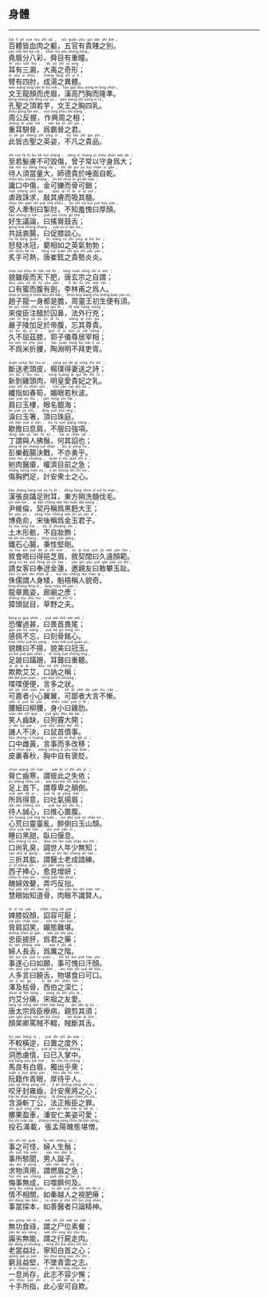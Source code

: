 ## 身體
---
<div>

<p>
<ruby><rb> 百體皆血肉之軀，五官有貴賤之別。 </rb> <rt>bǎi  tǐ  jiē  xuè  ròu  zhī  qū ， wǔ  guān  yǒu  guì  jiàn  zhī  bié 。</rt></ruby><BR>
<ruby><rb> 堯眉分八彩，舜目有重瞳。 </rb> <rt>yáo  méi  fēn  bā  cǎi ， shùn  mù  yǒu  zhòng  tóng 。</rt></ruby><BR>
<ruby><rb> 耳有三漏，大禹之奇形； </rb> <rt>ěr  yǒu  sān  lòu ， dà  yǔ  zhī  qí  xíng ；</rt></ruby><BR>
<ruby><rb> 臂有四肘，成湯之異體。 </rb> <rt>bì  yǒu  sì  zhǒu ， chéng  tāng  zhī  yì  tǐ 。</rt></ruby><BR>
<ruby><rb> 文王龍顏而虎眉，漢高鬥胸而隆準。 </rb> <rt>wén  wáng  lóng  yán  ér  hǔ  méi ， hàn  gāo  dòu  xiōng  ér  lóng  zhǔn 。</rt></ruby><BR>
<ruby><rb> 孔聖之頂若芋，文王之胸四乳。 </rb> <rt>kǒng  shèng  zhī  dǐng  ruò  yù ， wén  wáng  zhī  xiōng  sì  rǔ 。</rt></ruby><BR>
<ruby><rb> 周公反握，作興周之相； </rb> <rt>zhōu  gōng  fǎn  wò ， zuò  xìng  zhōu  zhī  xiāng ；</rt></ruby><BR>
<ruby><rb> 重耳駢脅，爲霸晉之君。 </rb> <rt>zhòng  ěr  pián  xié ， wèi  bà  jìn  zhī  jūn 。</rt></ruby><BR>
<ruby><rb> 此皆古聖之英姿，不凡之貴品。 </rb> <rt>cǐ  jiē  gǔ  shèng  zhī  yīng  zī ， bù  fán  zhī  guì  pǐn 。</rt></ruby><BR></P>

<p>
<ruby><rb> 至若髮膚不可毀傷，曾子常以守身爲大； </rb> <rt>zhì  ruò  fà  fū  bù  kě  huǐ  shāng ， zēng  zǐ  cháng  yǐ  shǒu  shēn  wèi  dà ；</rt></ruby><BR>
<ruby><rb> 待人須當量大，師德貴於唾面自乾。 </rb> <rt>dài  rén  xū  dāng  liàng  dà ， shī  dé  guì  yú  tuò  miàn  zì  gān 。</rt></ruby><BR>
<ruby><rb> 讒口中傷，金可鑠而骨可銷； </rb> <rt>chán  kǒu  zhōng  shāng ， jīn  kě  shuò  ér  gǔ  kě  xiāo ；</rt></ruby><BR>
<ruby><rb> 虐政誅求，敲其膚而吸其髓。 </rb> <rt>nüè  zhèng  zhū  qiú ， qiāo  qí  fū  ér  xī  qí  suǐ 。</rt></ruby><BR>
<ruby><rb> 受人牽制曰掣肘，不知羞愧曰厚顏。 </rb> <rt>shòu  rén  qiān  zhì  yuē  chè  zhǒu ， bù  zhī  xiū  kuì  yuē  hòu  yán 。</rt></ruby><BR>
<ruby><rb> 好生議論，曰搖脣鼓舌； </rb> <rt>hǎo  shēng  yì  lùn ， yuē  yáo  chún  gǔ  shé ；</rt></ruby><BR>
<ruby><rb> 共話衷腸，曰促膝談心。 </rb> <rt>gòng  huà  zhōng  cháng ， yuē  cù  xī  tán  xīn 。</rt></ruby><BR>
<ruby><rb> 怒發冰冠，藺相如之英氣勃勃； </rb> <rt>nù  fā  bīng  guān ， lìn  xiàng  rú  zhī  yīng  qì  bó  bó ；</rt></ruby><BR>
<ruby><rb> 炙手可熱，唐崔鉉之貴勢炎炎。 </rb> <rt>zhì  shǒu  kě  rè ， táng  cuī  xuàn  zhī  guì  shì  yán  yán 。</rt></ruby><BR></P>

<p>
<ruby><rb> 貌雖瘦而天下肥，唐玄宗之自謂； </rb> <rt>mào  suī  shòu  ér  tiān  xià  féi ， táng  xuán  zōng  zhī  zì  wèi ；</rt></ruby><BR>
<ruby><rb> 口有蜜而腹有劍，李林甫之爲人。 </rb> <rt>kǒu  yǒu  mì  ér  fù  yǒu  jiàn ， lǐ  lín  fǔ  zhī  wèi  rén 。</rt></ruby><BR>
<ruby><rb> 趙子龍一身都是膽，周靈王初生便有須。 </rb> <rt>zhào  zi  lóng  yī  shēn  dōu  shì  dǎn ， zhōu  líng  wáng  chū  shēng  biàn  yǒu  xū 。</rt></ruby><BR>
<ruby><rb> 來俊臣注醋於囚鼻，法外行兇； </rb> <rt>lái  jùn  chén  zhù  cù  yú  qiú  bí ， fǎ  wài  háng  xiōng ；</rt></ruby><BR>
<ruby><rb> 嚴子陵加足於帝腹，忘其尊貴。 </rb> <rt>yán  zǐ  líng  jiā  zú  yú  dì  fù ， wàng  qí  zūn  guì 。</rt></ruby><BR>
<ruby><rb> 久不屈茲膝，郭子儀尊居宰相； </rb> <rt>jiǔ  bù  qū  zī  xī ， guō  zi  yí  zūn  jū  zǎi  xiàng ；</rt></ruby><BR>
<ruby><rb> 不爲米折腰，陶淵明不拜吏胥。 </rb> <rt>bù  wèi  mǐ  zhé  yāo ， táo  yuān  míng  bù  bài  lì  xū 。</rt></ruby><BR></P>

<p>
<ruby><rb> 斷送老頭皮，楊璞得妻送之詩； </rb> <rt>duàn  sòng  lǎo  tóu  pí ， yáng  pú  dé  qī  sòng  zhī  shī ；</rt></ruby><BR>
<ruby><rb> 新剝雞頭肉，明皇愛貴妃之乳。 </rb> <rt>xīn  bō  jī  tóu  ròu ， míng  huáng  ài  guì  fēi  zhī  rǔ 。</rt></ruby><BR>
<ruby><rb> 纖指如春筍，媚眼若秋波。 </rb> <rt>xiān  zhǐ  rú  chūn  sǔn ， mèi  yǎn  ruò  qiū  bō 。</rt></ruby><BR>
<ruby><rb> 肩曰玉樓，眼名銀海； </rb> <rt>jiān  yuē  yù  lóu ， yǎn  míng  yín  hǎi ；</rt></ruby><BR>
<ruby><rb> 淚曰玉箸，頂曰珠庭。 </rb> <rt>lèi  yuē  yù  zhù ， dǐng  yuē  zhū  tíng 。</rt></ruby><BR>
<ruby><rb> 歇擔曰息肩，不服曰強項。 </rb> <rt>xiē  dān  yuē  xī  jiān ， bù  fú  yuē  qiáng  xiàng 。</rt></ruby><BR>
<ruby><rb> 丁謂與人拂鬚，何其諂也； </rb> <rt>dīng  wèi  yǔ  rén  fú  xū ， hé  qí  chǎn  yě ；</rt></ruby><BR>
<ruby><rb> 彭樂截腸決戰，不亦勇乎。 </rb> <rt>péng  lè  jié  cháng  jué  zhàn ， bù  yì  yǒng  hū 。</rt></ruby><BR>
<ruby><rb> 剜肉醫瘡，權濟目前之急； </rb> <rt>wān  ròu  yī  chuāng ， quán  jì  mù  qián  zhī  jí ；</rt></ruby><BR>
<ruby><rb> 傷胸捫足，計安衆士之心。 </rb> <rt>shāng  xiōng  mén  zú ， jì  ān  zhòng  shì  zhī  xīn 。</rt></ruby><BR></P>

<p>
<ruby><rb> 漢張良躡足附耳，東方朔洗髓伐毛。 </rb> <rt>hàn  zhāng  liáng  niè  zú  fù  ěr ， dōng  fāng  shuò  xǐ  suǐ  fá  máo 。</rt></ruby><BR>
<ruby><rb> 尹維倫，契丹稱爲黑麪大王； </rb> <rt>yǐn  wéi  lún ， qì  dān  chēng  wèi  hēi  miàn  dài  wáng ；</rt></ruby><BR>
<ruby><rb> 博堯俞，宋後稱爲金玉君子。 </rb> <rt>bó  yáo  yú ， sòng  hòu  chēng  wèi  jīn  yù  jūn  zǐ 。</rt></ruby><BR>
<ruby><rb> 土木形骸，不自妝飾； </rb> <rt>tǔ  mù  xíng  hái ， bù  zì  zhuāng  shì ；</rt></ruby><BR>
<ruby><rb> 鐵石心腸，秉性堅剛。 </rb> <rt>tiě  shí  xīn  cháng ， bǐng  xìng  jiān  gāng 。</rt></ruby><BR>
<ruby><rb> 敘會晤曰得挹芝眉，敘契闊曰久違顏範。 </rb> <rt>xù  huì  wù  yuē  dé  yì  zhī  méi ， xù  qì  kuò  yuē  jiǔ  wéi  yán  fàn 。</rt></ruby><BR>
<ruby><rb> 請女客曰奉迓金蓮，邀親友曰敢攀玉趾。 </rb> <rt>qǐng  nǚ  kè  yuē  fèng  yà  jīn  lián ， yāo  qīn  yǒu  yuē  gǎn  pān  yù  zhǐ 。</rt></ruby><BR>
<ruby><rb> 侏儒謂人身矮，魁梧稱人貌奇。 </rb> <rt>zhū  rú  wèi  rén  shēn  ǎi ， kuí  wú  chēng  rén  mào  qí 。</rt></ruby><BR>
<ruby><rb> 龍章鳳姿，廊廟之彥； </rb> <rt>lóng  zhāng  fèng  zī ， láng  miào  zhī  yàn ；</rt></ruby><BR>
<ruby><rb> 獐頭鼠目，草野之夫。 </rb> <rt>zhāng  tóu  shǔ  mù ， cǎo  yě  zhī  fū 。</rt></ruby><BR></P>

<p>
<ruby><rb> 恐懼過甚，曰畏首畏尾； </rb> <rt>kǒng  jù  guò  shén ， yuē  wèi  shǒ  wèi  wěi ；</rt></ruby><BR>
<ruby><rb> 感佩不忘，曰刻骨銘心。 </rb> <rt>gǎn  pèi  bù  wàng ， yuē  kè  gǔ  míng  xīn 。</rt></ruby><BR>
<ruby><rb> 貌醜曰不揚，貌美曰冠玉。 </rb> <rt>mào  chǒu  yuē  bù  yáng ， mào  měi  yuē  guān  yù 。</rt></ruby><BR>
<ruby><rb> 足跛曰蹣跚，耳聾曰重聽。 </rb> <rt>zú  bǒ  yuē  pán  shān ， ěr  lóng  yuē  zhòng  tīng 。</rt></ruby><BR>
<ruby><rb> 欺欺艾艾，口訥之稱； </rb> <rt>qī  qī  ài  ài ， kǒu  nè  zhī  chēng ；</rt></ruby><BR>
<ruby><rb> 喋喋便便，言多之狀。 </rb> <rt>dié  dié  pián  pián ， yán  duō  zhī  zhuàng 。</rt></ruby><BR>
<ruby><rb> 可嘉者小心翼翼，可鄙者大言不慚。 </rb> <rt>kě  jiā  zhě  xiǎo  xīn  yì  yì ， kě  bǐ  zhě  dà  yán  bù  cán 。</rt></ruby><BR>
<ruby><rb> 腰細曰柳腰，身小曰雞肋。 </rb> <rt>yāo  xì  yuē  liǔ  yāo ， shēn  xiǎo  yuē  jī  lē 。</rt></ruby><BR>
<ruby><rb> 笑人齒缺，曰狗竇大開； </rb> <rt>xiào  rén  chǐ  quē ， yuē  gǒu  dòu  dà  kāi ；</rt></ruby><BR>
<ruby><rb> 譏人不決，曰鼠首僨事。 </rb> <rt>jī  rén  bù  jué ， yuē  shǔ  shǒu  fèn  shì 。</rt></ruby><BR>
<ruby><rb> 口中雌黃，言事而多改移； </rb> <rt>kǒu  zhōng  cí  huáng ， yán  shì  ér  duō  gǎi  yí ；</rt></ruby><BR>
<ruby><rb> 皮裏春秋，胸中自有褒貶。 </rb> <rt>pí  lǐ  chūn  qiū ， xiōng  zhōng  zì  yǒu  bāo  biǎn 。</rt></ruby><BR></P>

<p>
<ruby><rb> 脣亡齒寒，謂彼此之失依； </rb> <rt>chún  wáng  chǐ  hán ， wèi  bǐ  cǐ  zhī  shī  yī ；</rt></ruby><BR>
<ruby><rb> 足上首下，謂尊卑之顛倒。 </rb> <rt>zú  shàng  shǒu  xià ， wèi  zūn  bēi  zhī  diān  dào 。</rt></ruby><BR>
<ruby><rb> 所爲得意，曰吐氣揚眉； </rb> <rt>suǒ  wèi  dé  yì ， yuē  tǔ  qì  yáng  méi ；</rt></ruby><BR>
<ruby><rb> 待人誠心，曰推心置腹。 </rb> <rt>dài  rén  chéng  xīn ， yuē  tuī  xīn  zhì  fù 。</rt></ruby><BR>
<ruby><rb> 心荒曰靈臺亂，醉倒曰玉山頹。 </rb> <rt>xīn  huāng  yuē  líng  tái  luàn ， zuì  dào  yuē  yù  shān  tuí 。</rt></ruby><BR>
<ruby><rb> 睡曰黑甜，臥曰偃息。 </rb> <rt>shuì  yuē  hēi  tián ， wò  yuē  yǎn  xī 。</rt></ruby><BR>
<ruby><rb> 口尚乳臭，調世人年少無知； </rb> <rt>kǒu  shàng  rǔ  xiù ， diào  shì  rén  nián  shào  wú  zhī ；</rt></ruby><BR>
<ruby><rb> 三折其肱，謂醫士老成諳練。 </rb> <rt>sān  zhé  qí  gōng ， wèi  yī  shì  lǎo  chéng  ān  liàn 。</rt></ruby><BR>
<ruby><rb> 西子捧心，愈見增妍； </rb> <rt>xī  zǐ  pěng  xīn ， yù  jiàn  zēng  yán ；</rt></ruby><BR>
<ruby><rb> 醜婦效顰，弄巧反拙。 </rb> <rt>chǒu  fù  xiào  pín ， nòng  qiǎo  fǎn  zhuō 。</rt></ruby><BR>
<ruby><rb> 慧眼始知道骨，肉眼不識賢人。 </rb> <rt>huì  yǎn  shǐ  zhī  dào  gǔ ， ròu  yǎn  bù  shí  xián  rén 。</rt></ruby><BR></P>

<p>
<ruby><rb> 婢膝奴顏，諂容可厭； </rb> <rt>bì  xī  nú  yán ， chǎn  róng  kě  yàn ；</rt></ruby><BR>
<ruby><rb> 脅肩諂笑，媚態難堪。 </rb> <rt>xié  jiān  chǎn  xiào ， mèi  tài  nán  kān 。</rt></ruby><BR>
<ruby><rb> 忠臣披肝，爲君之藥； </rb> <rt>zhōng  chén  pī  gān ， wèi  jūn  zhī  yào ；</rt></ruby><BR>
<ruby><rb> 婦人長舌，爲厲之階。 </rb> <rt>fù  rén  zhǎng  shé ， wèi  lì  zhī  jiē 。</rt></ruby><BR>
<ruby><rb> 事遂心曰如願，事可愧曰汗顏。 </rb> <rt>shì  suì  xīn  yuē  rú  yuàn ， shì  kě  kuì  yuē  hàn  yán 。</rt></ruby><BR>
<ruby><rb> 人多言曰饒舌，物堪食曰可口。 </rb> <rt>rén  duō  yán  yuē  ráo  shé ， wù  kān  shí  yuē  kě  kǒu 。</rt></ruby><BR>
<ruby><rb> 澤及枯骨，西伯之深仁； </rb> <rt>zé  jí  kū  gǔ ， xī  bó  zhī  shēn  rén ；</rt></ruby><BR>
<ruby><rb> 灼艾分痛，宋祖之友愛。 </rb> <rt>zhuó  ài  fēn  tòng ， sòng  zǔ  zhī  yǒu  ài 。</rt></ruby><BR>
<ruby><rb> 唐太宗爲臣療病，親剪其須； </rb> <rt>táng  tài  zōng  wèi  chén  liáo  bìng ， qīn  jiǎn  qí  xū ；</rt></ruby><BR>
<ruby><rb> 顏杲卿罵賊不輟，賊斷其舌。 </rb> <rt>yán  gǎo  qīng  mà  zéi  bù  chuò ， zéi  duàn  qí  shé 。</rt></ruby><BR></P>

<p>
<ruby><rb> 不較橫逆，曰置之度外； </rb> <rt>bù  jiào  héng  nì ， yuē  zhì  zhī  dù  wài ；</rt></ruby><BR>
<ruby><rb> 洞悉虜情，曰已入掌中。 </rb> <rt>dòng  xī  lǔ  qíng ， yuē  yǐ  rù  zhǎng  zhōng 。</rt></ruby><BR>
<ruby><rb> 馬良有白眉，獨出乎衆； </rb> <rt>mǎ  liáng  yǒu  bái  méi ， dú  chū  hū  zhòng ；</rt></ruby><BR>
<ruby><rb> 阮籍作青眼，厚待乎人。 </rb> <rt>ruǎn  jí  zuò  qīng  yǎn ， hòu  dài  hū  rén 。</rt></ruby><BR>
<ruby><rb> 咬牙封雍齒，計安衆將之心； </rb> <rt>yǎo  yá  fēng  yōng  chǐ ， jì  ān  zhòng  jiāng  zhī  xīn ；</rt></ruby><BR>
<ruby><rb> 含淚斬丁公，法正叛臣之罪。 </rb> <rt>hán  lèi  zhǎn  dīng  gōng ， fǎ  zhèng  pàn  chén  zhī  zuì 。</rt></ruby><BR>
<ruby><rb> 擲果盈車，潘安仁美姿可愛； </rb> <rt>zhì  guǒ  yíng  chē ， pān  ān  rén  měi  zī  kě  ài ；</rt></ruby><BR>
<ruby><rb> 投石滿載，張孟陽醜態堪憎。 </rb> <rt>tóu  shí  mǎn  zài ， zhāng  mèng  yáng  chǒu  tài  kān  zēng 。</rt></ruby><BR></P>

<p>
<ruby><rb> 事之可怪，婦人生鬚； </rb> <rt>shì  zhī  kě  guài ， fù  rén  shēng  xū ；</rt></ruby><BR>
<ruby><rb> 事所駭聞，男人誕子。 </rb> <rt>shì  suǒ  hài  wén ， nán  rén  dàn  zi 。</rt></ruby><BR>
<ruby><rb> 求物濟用，謂燃眉之急； </rb> <rt>qiú  wù  jì  yòng ， wèi  rán  méi  zhī  jí ；</rt></ruby><BR>
<ruby><rb> 悔事無成，曰噬臍何及。 </rb> <rt>huǐ  shì  wú  chéng ， yuē  shì  qí  hé  jí 。</rt></ruby><BR>
<ruby><rb> 情不相關，如秦越人之視肥瘠； </rb> <rt>qíng  bù  xiāng  guān ， rú  qín  yuè  rén  zhī  shì  féi  jí ；</rt></ruby><BR>
<ruby><rb> 事當探本，如善醫者只論精神。 </rb> <rt>shì  dāng  tàn  běn ， rú  shàn  yī  zhě  zhǐ  lùn  jīng  shén 。</rt></ruby><BR></P>

<p>
<ruby><rb> 無功食祿，謂之尸位素餐； </rb> <rt>wú  gōng  shí  lù ， wèi  zhī  shī  wèi  sù  cān ；</rt></ruby><BR>
<ruby><rb> 譾劣無能，謂之行屍走肉。 </rb> <rt>jiǎn  liè  wú  néng ， wèi  zhī  xíng  shī  zǒu  ròu 。</rt></ruby><BR>
<ruby><rb> 老當益壯，寧知白首之心； </rb> <rt>lǎo  dāng  yì  zhuàng ， níng  zhī  bái  shǒu  zhī  xīn ；</rt></ruby><BR>
<ruby><rb> 窮且益堅，不墜青雲之志。 </rb> <rt>qióng  qiě  yì  jiān ， bù  zhuì  qīng  yún  zhī  zhì 。</rt></ruby><BR>
<ruby><rb> 一息尚存，此志不容少懈； </rb> <rt>yī  xī  shàng  cún ， cǐ  zhì  bù  róng  shǎo  xiè ；</rt></ruby><BR>
<ruby><rb> 十手所指，此心安可自欺。 </rb> <rt>shí  shǒu  suǒ  zhǐ ， cǐ  xīn  ān  kě  zì  qī 。</rt></ruby><BR></P>

</div>
